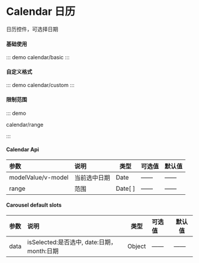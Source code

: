 # Calendar 日历

日历控件，可选择日期

#### 基础使用

::: demo
calendar/basic
:::

#### 自定义格式

::: demo
calendar/custom
:::

#### 限制范围

::: demo

calendar/range

:::

#### Calendar Api

| 参数               | 说明         | 类型    | 可选值 | 默认值 |
| :----------------- | :----------- | ------- | :----- | ------ |
| modelValue/v-model | 当前选中日期 | Date    | ——     | ——     |
| range           | 范围         | Date[ ] | ——     | ——     |

#### Carousel default slots

| 参数 | 说明                                       | 类型   | 可选值 | 默认值 |
| :--- | :----------------------------------------- | ------ | :----- | ------ |
| data | isSelected:是否选中, date:日期，month:日期 | Object | ——     | ——     |
